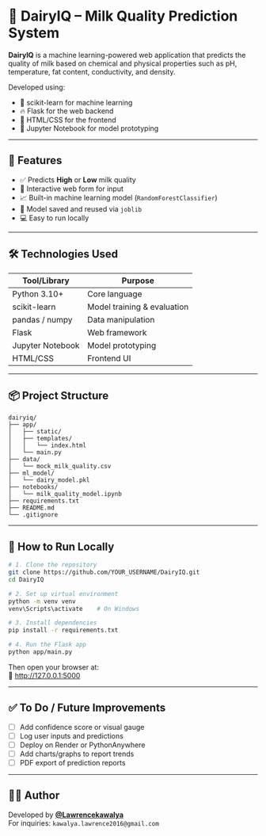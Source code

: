 # 🐄 DairyIQ – Milk Quality Prediction System

**DairyIQ** is a machine learning-powered web application that predicts the quality of milk based on chemical and physical properties such as pH, temperature, fat content, conductivity, and density.

Developed using:

- 🧠 scikit-learn for machine learning
- 🔥 Flask for the web backend
- 🎨 HTML/CSS for the frontend
- 📒 Jupyter Notebook for model prototyping

---

## 🚀 Features

- ✅ Predicts **High** or **Low** milk quality
- 🧪 Interactive web form for input
- 📈 Built-in machine learning model (`RandomForestClassifier`)
- 🧠 Model saved and reused via `joblib`
- 💻 Easy to run locally

---

## 🛠️ Technologies Used

| Tool/Library     | Purpose                     |
| ---------------- | --------------------------- |
| Python 3.10+     | Core language               |
| scikit-learn     | Model training & evaluation |
| pandas / numpy   | Data manipulation           |
| Flask            | Web framework               |
| Jupyter Notebook | Model prototyping           |
| HTML/CSS         | Frontend UI                 |

---

## 📦 Project Structure

```
dairyiq/
├── app/
│   ├── static/
│   ├── templates/
│   │   └── index.html
│   └── main.py
├── data/
│   └── mock_milk_quality.csv
├── ml_model/
│   └── dairy_model.pkl
├── notebooks/
│   └── milk_quality_model.ipynb
├── requirements.txt
├── README.md
└── .gitignore
```

---

## 📒 How to Run Locally

```bash
# 1. Clone the repository
git clone https://github.com/YOUR_USERNAME/DairyIQ.git
cd DairyIQ

# 2. Set up virtual environment
python -m venv venv
venv\Scripts\activate    # On Windows

# 3. Install dependencies
pip install -r requirements.txt

# 4. Run the Flask app
python app/main.py
```

Then open your browser at:  
🔗 http://127.0.0.1:5000

---

## ✅ To Do / Future Improvements

- [ ] Add confidence score or visual gauge
- [ ] Log user inputs and predictions
- [ ] Deploy on Render or PythonAnywhere
- [ ] Add charts/graphs to report trends
- [ ] PDF export of prediction reports

---

## 🧑‍💼 Author

Developed by **[@Lawrencekawalya](https://github.com/Lawrencekawalya)**  
For inquiries: `kawalya.lawrence2016@gmail.com`
